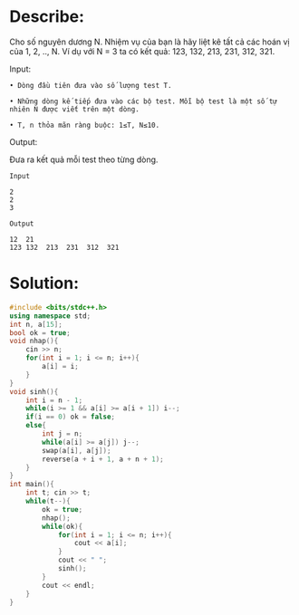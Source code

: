 # Describe:

Cho số nguyên dương N. Nhiệm vụ của bạn là hãy liệt kê tất cả các hoán vị của 1, 2, .., N. Ví dụ với N = 3 ta có kết quả: 123, 132, 213, 231, 312, 321.


Input:

    • Dòng đầu tiên đưa vào số lượng test T.

    • Những dòng kế tiếp đưa vào các bộ test. Mỗi bộ test là một số tự nhiên N được viết trên một dòng.

    • T, n thỏa mãn ràng buộc: 1≤T, N≤10.

Output:

Đưa ra kết quả mỗi test theo từng dòng.

```text
Input

2
2
3
```

```text
Output

12  21
123 132  213  231  312  321
```

# Solution:

```C++
#include <bits/stdc++.h>
using namespace std;
int n, a[15];
bool ok = true;
void nhap(){
    cin >> n;
    for(int i = 1; i <= n; i++){
        a[i] = i;
    }
}
void sinh(){
    int i = n - 1;
    while(i >= 1 && a[i] >= a[i + 1]) i--;
    if(i == 0) ok = false;
    else{
        int j = n;
        while(a[i] >= a[j]) j--;
        swap(a[i], a[j]);
        reverse(a + i + 1, a + n + 1);
    }
}
int main(){
    int t; cin >> t;
    while(t--){
        ok = true;
        nhap();
        while(ok){
            for(int i = 1; i <= n; i++){
                cout << a[i];
            }
            cout << " ";
            sinh();
        }
        cout << endl;
    }
}
```